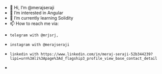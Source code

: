- 👋 Hi, I’m @merajseraji
- 👀 I’m interested in Angular
- 🌱 I’m currently learning Solidity
- 📫 How to reach me via:
-     telegram with @mrjsrj,
-     instagram with @merajseraji
-     linkedin with https://www.linkedin.com/in/meraj-seraji-52b344239?lipi=urn%3Ali%3Apage%3Ad_flagship3_profile_view_base_contact_details%3BmOLdaKtxS4eRfpcT9OXV%2BA%3D%3D
-     
<!---
merajseraji/merajseraji is a ✨ special ✨ repository because its `README.md` (this file) appears on your GitHub profile.
You can click the Preview link to take a look at your changes.
--->
